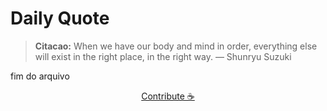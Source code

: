 # Daily Quote

> **Citacao:** When we have our body and mind in order, everything else will exist in the right place, in the right way. — Shunryu Suzuki

fim do arquivo

<watermark-footer>
<p align="center">
  <a href="https://github.com/ruisuan/ruisuan/blob/main/contribute.md">Contribute ☕</a>
</p>
</watermark-footer>
